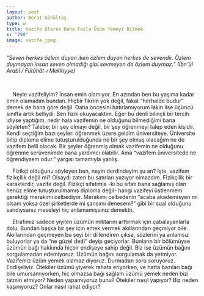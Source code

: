 ```yaml
---
layout: post
author: Berat Gönültaş
type: w
title: Vazife Olarak Daha Fazla Üzüm Yemeyi Bilmek
x: "298"
image: vazife.jpeg
---
```



_"Seven herkes özlem duyan iken özlem duyan herkes de sevendir. Özlem duymayan insan seven olmadığı gibi sevmeyen de özlem duymaz." (İbn'ül Arabî / Fütûhât-ı Mekkiyye)_


<br/>

&nbsp;&nbsp;&nbsp;&nbsp;Neyle vazifeliyim? İnsan emin olamıyor. En azından ben bu yaşıma kadar emin olamadım bundan. Hiçbir fikrim yok değil, fakat “herhalde budur” demek de bana göre değil. Daha öncesini hatırlamıyorum lakin lise üçüncü sınıfta artık belliydi: Ben fizik okuyacaktım. Eğer bu denli  bilinçli bir tercih idiyse yaptığım, nedir hala vazifemin ne olduğunu bilmediğimi bana söyleten? Talebe; bir şey olmayı değil, bir şey öğrenmeyi talep eden kişidir. Kendi seçtiğim bazı şeyleri öğrenmek üzere geldim üniversiteye. Üniversite bitip diploma elime tutuşturulduğunda ne bir şey olmuş olacağım ne de vazifem belli olacak. Bir şeyler öğrenmiş olmak vazifemin ne olduğunu öğrenme serüvenimde bana yardımcı olabilir. Ama “vazifem üniversitede ne öğrendiysem odur.” yargısı tamamıyla yanlış.

&nbsp;&nbsp;&nbsp;&nbsp;Fizikçi olduğunu söyleyen ben, neyin derdindeyim şu an? İşte, vazifem fizikçilik değil mi? Olsaydı zaten bu satırları yazıyor olmazdım. Fizikçilik bir karakterdir, vazife değil. Fizikçi sıfatımla -ki bu sıfatı bana sağlamış olan henüz elime tutuşturulmamış diploma değil- hangi vazifeyi üstlenmem gerektiği merakımı celbediyor. Merakımı celbedenin “acaba akademisyen mi olsam yoksa özel şirketlerde mi şansımı denesem?” gibi bir sual olduğunu sandıysanız meseleyi hiç anlamamışsınız demektir.

&nbsp;&nbsp;&nbsp;&nbsp;Etrafımız sadece yiyilen üzümün miktarını arttırmak için çabalayanlarla dolu. Bundan başka bir şey için emek vermek akıllarından geçmiyor bile. Akıllarından geçmeyen bu şeyi bir dillendiren çıksa, sözlerini ya anlamsız buluyorlar ya da “ne güzel dedi” deyip geçiyorlar. Bunların bir bölümüyse üzümün bağı hakkında hiçbir endişeye sahip değil. Biz ise üzümün bağını sorgulamadan edemiyoruz. Üzümün bağını sorgulamak da yetmiyor. Vazifemiz üzüm yemek olamaz diyoruz. Durmadan soru soruyoruz. Endişeliyiz. Ötekiler üzümü yiyerek rahata eriyorken, ve hatta bazıları bağı bile umursamıyorken, hiç olmazsa bağı sağlam üzümü yemek neden bizi tatmin etmiyor? Neden yapamıyoruz bunu? Ötekiler nasıl yapıyor? Biz neden kaşınıyoruz? Onlar nasıl rahat ediyor?
